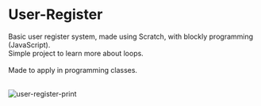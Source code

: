# User-Register
Basic user register system, made using Scratch, with blockly programming (JavaScript).<br>
Simple project to learn more about loops.<br><br>
Made to apply in programming classes.<br><br>

![user-register-print](https://github.com/user-attachments/assets/fb2cb0b8-17ec-44a3-8fd4-17492d87342a)

